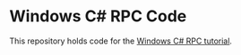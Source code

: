 # Windows C# RPC Code

This repository holds code for the [Windows C# RPC tutorial](https://github.com/xaya/xaya_tutorials/wiki/RPC-Windows-C%23-Tutorial).


